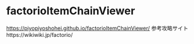 # factorioItemChainViewer
https://piyopiyoshohei.github.io/factorioItemChainViewer/
参考攻略サイトhttps://wikiwiki.jp/factorio/
